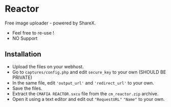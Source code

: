 # Reactor

Free image uploader - powered by ShareX.

- Feel free to re-use !
- NO Support

## Installation

- Upload the files on your webhost.
- Go to `captures/config.php` and edit `secure_key` to your own (SHOULD BE PRIVATE)
- In the same file, edit `'output_url'` and `'redirect_url'` to your own.
- Save the files.
- Extract the `CMAFIA REACTOR.sxcu` file from the `cm_reactor.zip` archive.
- Open it using a text editor and edit out `"RequestURL"` `"Name"` to your own.
